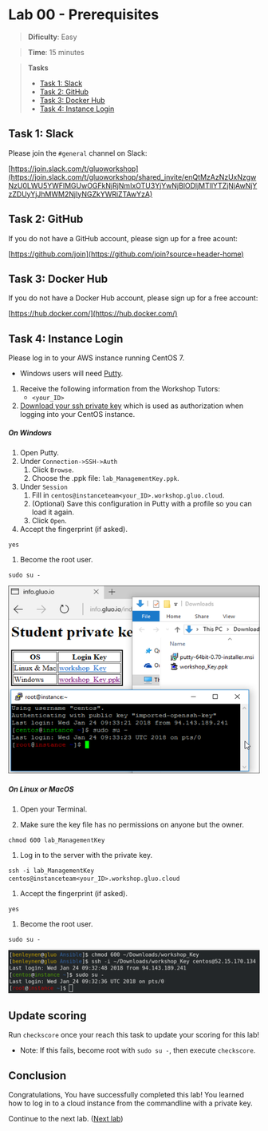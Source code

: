 # Lab 00 - Prerequisites

> **Dificulty**: Easy

> **Time**: 15 minutes

> **Tasks**
> - [Task 1: Slack](#task-1-slack)
> - [Task 2: GitHub](#task-2-github)
> - [Task 3: Docker Hub](#task-3-docker-hub)
> - [Task 4: Instance Login](#task-4-instance-login)

## Task 1: Slack

Please join the `#general` channel on Slack:

[https://join.slack.com/t/gluoworkshop](https://join.slack.com/t/gluoworkshop/shared_invite/enQtMzAzNzUxNzgwNzU0LWU5YWFlMGUwOGFkNjRjNmIxOTU3YjYwNjBlODljMTllYTZjNjAwNjYzZDUyYjJhMWM2NjIyNGZkYWRiZTAwYzA)

## Task 2: GitHub

If you do not have a GitHub account, please sign up for a free acount:

[https://github.com/join](https://github.com/join?source=header-home)

## Task 3: Docker Hub

If you do not have a Docker Hub account, please sign up for a free account:

[https://hub.docker.com/](https://hub.docker.com/)

## Task 4: Instance Login

Please log in to your AWS instance running CentOS 7.

* Windows users will need  [Putty](https://www.chiark.greenend.org.uk/~sgtatham/putty/latest.html).

1. Receive the following information from the Workshop Tutors:
    * `<your_ID>`
1. [Download your ssh private key](http://info.workshop.gluo.cloud/index.html) which is used as authorization when logging into your CentOS instance.

##### **On Windows**

1. Open Putty.
1. Under `Connection->SSH->Auth`
    1. Click `Browse`.
    1. Choose the .ppk file: `lab_ManagementKey.ppk`.
1. Under `Session`
    1. Fill in `centos@instanceteam<your_ID>.workshop.gluo.cloud`.
    1. (Optional) Save this configuration in Putty with a profile so you can load it again.
    1. Click `Open`.
1. Accept the fingerprint (if asked).

  ```
  yes
  ```

1. Become the root user.

  ```
  sudo su -
  ```
  
  ![](../Images/AWSPuttyLoginWindows.png?raw=true)
    
##### **On Linux or MacOS**

1. Open your Terminal.

1. Make sure the key file has no permissions on anyone but the owner.

  ```
  chmod 600 lab_ManagementKey
  ```

1. Log in to the server with the private key.

  ```
  ssh -i lab_ManagementKey centos@instanceteam<your_ID>.workshop.gluo.cloud
  ```
     
1. Accept the fingerprint (if asked).

  ```
  yes
  ```

1. Become the root user.

  ```
  sudo su -
  ```

  ![](../Images/AWSLoginToInstance.png?raw=true)
  

## Update scoring
Run `checkscore` once your reach this task to update your scoring for this lab!
  * Note: If this fails, become root with `sudo su -`, then execute `checkscore`.


## Conclusion

Congratulations, You have successfully completed this lab! You learned how to log in to a cloud instance from the commandline with a private key.

Continue to the next lab. ([Next lab](../Lab%201%20-%20Install%20Docker))


